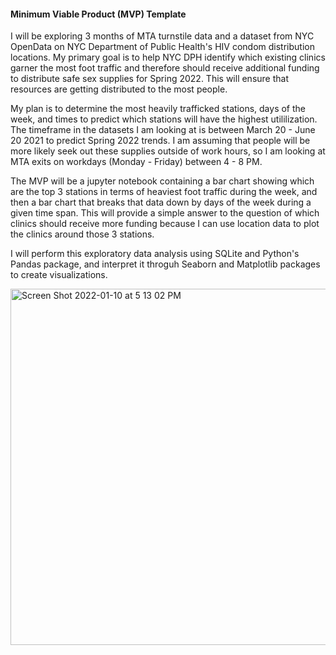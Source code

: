 #### Minimum Viable Product (MVP) Template


I will be exploring 3 months of MTA turnstile data and a dataset from NYC OpenData on NYC Department of Public Health's HIV condom distribution locations. My primary goal is to help NYC DPH identify which existing clinics garner the most foot traffic and therefore should receive additional funding to distribute safe sex supplies for Spring 2022. This will ensure that resources are getting distributed to the most people.

My plan is to determine the most heavily trafficked stations, days of the week, and times to predict which stations will have the highest utililization. The timeframe in the datasets I am looking at is between March 20 - June 20 2021 to predict Spring 2022 trends. I am assuming that people will be more likely seek out these supplies outside of work hours, so I am looking at MTA exits on workdays (Monday - Friday) between 4 - 8 PM. 

The MVP will be a jupyter notebook containing a bar chart showing which are the top 3 stations in terms of heaviest foot traffic during the week, and then a bar chart that breaks that data down by days of the week during a given time span. This will provide a simple answer to the question of which clinics should receive more funding because I can use location data to plot the clinics around those 3 stations.

I will perform this exploratory data analysis using SQLite and Python's Pandas package, and interpret it throguh Seaborn and Matplotlib packages to create visualizations.



<img width="570" alt="Screen Shot 2022-01-10 at 5 13 02 PM" src="https://user-images.githubusercontent.com/89549841/148852771-e452066d-c7c1-44fe-b2cf-744861a21aea.png">
